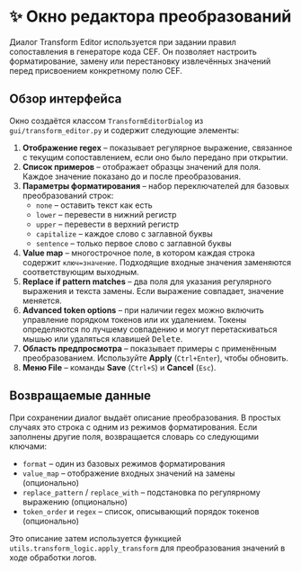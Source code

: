 # ✨ Окно редактора преобразований

Диалог Transform Editor используется при задании правил сопоставления в генераторе кода CEF. Он позволяет настроить форматирование, замену или перестановку извлечённых значений перед присвоением конкретному полю CEF.

## Обзор интерфейса

Окно создаётся классом `TransformEditorDialog` из `gui/transform_editor.py` и содержит следующие элементы:

1. **Отображение regex** – показывает регулярное выражение, связанное с текущим сопоставлением, если оно было передано при открытии.
2. **Список примеров** – отображает образцы значений для поля. Каждое значение показано до и после преобразования.
3. **Параметры форматирования** – набор переключателей для базовых преобразований строк:
   - `none` – оставить текст как есть
   - `lower` – перевести в нижний регистр
   - `upper` – перевести в верхний регистр
   - `capitalize` – каждое слово с заглавной буквы
   - `sentence` – только первое слово с заглавной буквы
4. **Value map** – многострочное поле, в котором каждая строка содержит `ключ=значение`. Подходящие входные значения заменяются соответствующим выходным.
5. **Replace if pattern matches** – два поля для указания регулярного выражения и текста замены. Если выражение совпадает, значение меняется.
6. **Advanced token options** – при наличии regex можно включить управление порядком токенов или их удалением. Токены определяются по лучшему совпадению и могут перетаскиваться мышью или удаляться клавишей <kbd>Delete</kbd>.
7. **Область предпросмотра** – показывает примеры с применённым преобразованием. Используйте **Apply** (`Ctrl+Enter`), чтобы обновить.
8. **Меню File** – команды **Save** (`Ctrl+S`) и **Cancel** (`Esc`).

## Возвращаемые данные

При сохранении диалог выдаёт описание преобразования. В простых случаях это строка с одним из режимов форматирования. Если заполнены другие поля, возвращается словарь со следующими ключами:

- `format` – один из базовых режимов форматирования
- `value_map` – отображение входных значений на замены (опционально)
- `replace_pattern` / `replace_with` – подстановка по регулярному выражению (опционально)
- `token_order` и `regex` – список, описывающий порядок токенов (опционально)

Это описание затем используется функцией `utils.transform_logic.apply_transform` для преобразования значений в ходе обработки логов.
